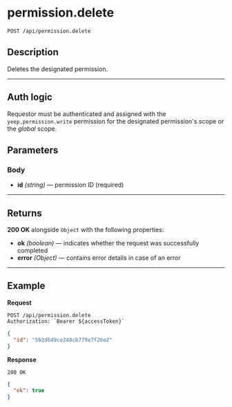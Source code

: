 # permission.delete

`POST /api/permission.delete`

## Description

Deletes the designated permission.

---

## Auth logic

Requestor must be authenticated and assigned with the `yeep.permission.write` permission for the designated permission's scope or the _global_ scope.

## Parameters

### Body

- **id** _(string)_ — permission ID (required)

---

## Returns

**200 OK** alongside `Object` with the following properties:

- **ok** _(boolean)_ — indicates whether the request was successfully completed
- **error** _(Object)_ — contains error details in case of an error

---

## Example

**Request**

```
POST /api/permission.delete
Authorization: `Bearer ${accessToken}`
```

```json
{
  "id": "5b2d649ce248cb779e7f26e2"
}
```

**Response**

`200 OK`

```json
{
  "ok": true
}
```
